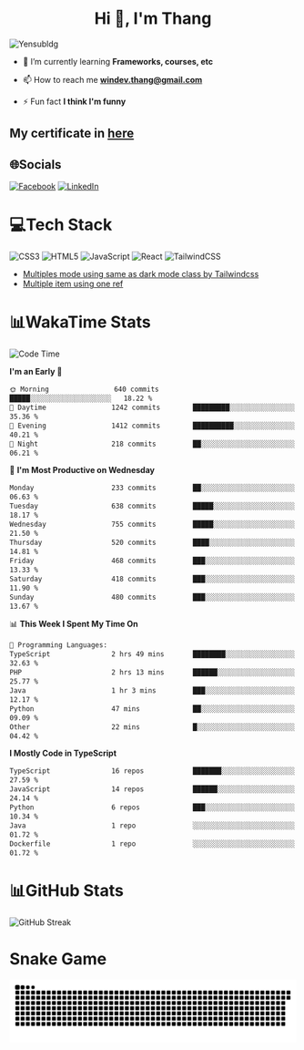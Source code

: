 <h1 align="center">Hi 👋, I'm Thang</h1>

![Yensubldg](https://readme-typing-svg.demolab.com?font=Fira+Code&weight=600&pause=1000&color=F5F5F2&center=true&vCenter=true&width=435&lines=Trying+to+be+a+Software+Engineering)

<!--
![](https://komarev.com/ghpvc/?username=yensubldg&label=Visitors+Count&color=brightgreen) -->

- 🌱 I’m currently learning **Frameworks, courses, etc**

- 📫 How to reach me **<windev.thang@gmail.com>**

- ⚡ Fun fact **I think I'm funny**

## My certificate in [here](./MY_CERTIFICATE.md)

## 🌐Socials

[![Facebook](https://img.shields.io/badge/Facebook-%231877F2.svg?logo=Facebook&logoColor=white)](https://facebook.com/yensubldg) [![LinkedIn](https://img.shields.io/badge/LinkedIn-%230077B5.svg?logo=linkedin&logoColor=white)](https://linkedin.com/in/yensubldg)

# 💻Tech Stack

![CSS3](https://img.shields.io/badge/css3-%231572B6.svg?style=for-the-badge&logo=css3&logoColor=white) ![HTML5](https://img.shields.io/badge/html5-%23E34F26.svg?style=for-the-badge&logo=html5&logoColor=white) ![JavaScript](https://img.shields.io/badge/javascript-%23323330.svg?style=for-the-badge&logo=javascript&logoColor=%23F7DF1E) ![React](https://img.shields.io/badge/react-%2320232a.svg?style=for-the-badge&logo=react&logoColor=%2361DAFB) ![TailwindCSS](https://img.shields.io/badge/tailwindcss-%2338B2AC.svg?style=for-the-badge&logo=tailwind-css&logoColor=white)

<!-- BLOG-POST-LIST:START -->
- [Multiples mode using same as dark mode class by Tailwindcss](https://dev.to/yensubldg/multiples-mode-using-same-as-dark-mode-class-by-tailwindcss-56p4)
- [Multiple item using one ref](https://dev.to/yensubldg/multiple-item-using-one-ref-1288)
<!-- BLOG-POST-LIST:END -->

# 📊WakaTime Stats

<!--START_SECTION:waka-->
![Code Time](http://img.shields.io/badge/Code%20Time-3%2C316%20hrs%2039%20mins-blue)

**I'm an Early 🐤** 

```text
🌞 Morning                640 commits         █████░░░░░░░░░░░░░░░░░░░░   18.22 % 
🌆 Daytime                1242 commits        █████████░░░░░░░░░░░░░░░░   35.36 % 
🌃 Evening                1412 commits        ██████████░░░░░░░░░░░░░░░   40.21 % 
🌙 Night                  218 commits         ██░░░░░░░░░░░░░░░░░░░░░░░   06.21 % 
```
📅 **I'm Most Productive on Wednesday** 

```text
Monday                   233 commits         ██░░░░░░░░░░░░░░░░░░░░░░░   06.63 % 
Tuesday                  638 commits         █████░░░░░░░░░░░░░░░░░░░░   18.17 % 
Wednesday                755 commits         █████░░░░░░░░░░░░░░░░░░░░   21.50 % 
Thursday                 520 commits         ████░░░░░░░░░░░░░░░░░░░░░   14.81 % 
Friday                   468 commits         ███░░░░░░░░░░░░░░░░░░░░░░   13.33 % 
Saturday                 418 commits         ███░░░░░░░░░░░░░░░░░░░░░░   11.90 % 
Sunday                   480 commits         ███░░░░░░░░░░░░░░░░░░░░░░   13.67 % 
```


📊 **This Week I Spent My Time On** 

```text
💬 Programming Languages: 
TypeScript               2 hrs 49 mins       ████████░░░░░░░░░░░░░░░░░   32.63 % 
PHP                      2 hrs 13 mins       ██████░░░░░░░░░░░░░░░░░░░   25.77 % 
Java                     1 hr 3 mins         ███░░░░░░░░░░░░░░░░░░░░░░   12.17 % 
Python                   47 mins             ██░░░░░░░░░░░░░░░░░░░░░░░   09.09 % 
Other                    22 mins             █░░░░░░░░░░░░░░░░░░░░░░░░   04.42 % 
```

**I Mostly Code in TypeScript** 

```text
TypeScript               16 repos            ███████░░░░░░░░░░░░░░░░░░   27.59 % 
JavaScript               14 repos            ██████░░░░░░░░░░░░░░░░░░░   24.14 % 
Python                   6 repos             ███░░░░░░░░░░░░░░░░░░░░░░   10.34 % 
Java                     1 repo              ░░░░░░░░░░░░░░░░░░░░░░░░░   01.72 % 
Dockerfile               1 repo              ░░░░░░░░░░░░░░░░░░░░░░░░░   01.72 % 
```




<!--END_SECTION:waka-->

# 📊GitHub Stats

![GitHub Streak](https://streak-stats.demolab.com?user=yensubldg&theme=tokyonight&border_radius=8)

# Snake Game

![Snake eating my contribution graph](./github-contribution-grid-snake.svg)
